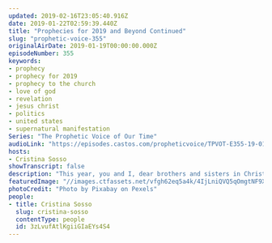 ```yaml
---
updated: 2019-02-16T23:05:40.916Z
date: 2019-01-22T02:59:39.440Z
title: "Prophecies for 2019 and Beyond Continued"
slug: "prophetic-voice-355"
originalAirDate: 2019-01-19T00:00:00.000Z
episodeNumber: 355
keywords:
- prophecy
- prophecy for 2019
- prophecy to the church
- love of god
- revelation
- jesus christ
- politics
- united states
- supernatural manifestation
Series: "The Prophetic Voice of Our Time"
audioLink: "https://episodes.castos.com/propheticvoice/TPVOT-E355-19-01-19-20-Prophecies-for-2019-and-Beyond.mp3"
hosts:
- Cristina Sosso
showTranscript: false
description: "This year, you and I, dear brothers and sisters in Christ, we will be amazed at the demonstration of the power of God and the love of God towards His people (and that is you and I)... from the book of Genesis all the way to the book of Revelation, the plan of God towards His people is unfolding right before our very eyes. You know, I do understand that Jesus loves me, but how deep and how great is that love? I am still discovering who He is, His attributes, His plan, and His love. It is so exciting! Always focus on Him. I look back at my life… I would not have ever even imagined where God led me now, where God took me. I had simple desires… (+more prophecy)"
featuredImage: "//images.ctfassets.net/vfgh62eq5a4k/4IjLniQVQ5qOmgtNF9XV9l/6acbb7c18854858458f0f1dea103aab6/architecture-bright-building-355959.jpg"
photoCredit: "Photo by Pixabay on Pexels"
people:
- title: Cristina Sosso
  slug: cristina-sosso
  contentType: people
  id: 3zLvufAtlKgiiGIaEYs4S4
---
```

